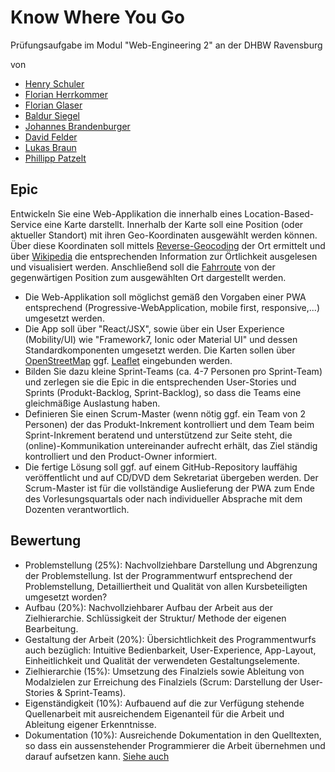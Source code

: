 # Know Where You Go

Prüfungsaufgabe im Modul "Web-Engineering 2" an der DHBW Ravensburg


von 
- [Henry Schuler](https://github.com/schuler-henry)
- [Florian Herrkommer](https://github.com/Floqueboque) 
- [Florian Glaser](https://github.com/Floskinner)
- [Baldur Siegel](https://github.com/baldur132)
- [Johannes Brandenburger](https://github.com/johannesbrandenburger)
- [David Felder](https://github.com/screetox)
- [Lukas Braun](https://github.com/lukasbraundev)
- [Phillipp Patzelt](https://github.com/PhillippPatzelt)

## Epic

Entwickeln Sie eine Web-Applikation die innerhalb eines Location-Based-Service eine Karte darstellt.
Innerhalb der Karte soll eine Position (oder aktueller Standort) mit ihren Geo-Koordinaten ausgewählt werden können. Über diese Koordinaten soll mittels [Reverse-Geocoding](https://nominatim.org/release-docs/develop/api/Overview/) der Ort ermittelt und über [Wikipedia](https://www.mediawiki.org/wiki/API:Tutorial) die entsprechenden Information zur Örtlichkeit ausgelesen und visualisiert werden.
Anschließend soll die [Fahrroute](https://www.liedman.net/leaflet-routing-machine) von der gegenwärtigen Position zum ausgewählten Ort dargestellt werden.

- Die Web-Applikation soll möglichst gemäß den Vorgaben einer PWA entsprechend (Progressive-WebApplication, mobile first, responsive,...) umgesetzt werden.
- Die App soll über "React/JSX", sowie über ein User Experience (Mobility/UI) wie "Framework7, Ionic oder Material UI" und dessen Standardkomponenten umgesetzt werden. Die Karten sollen über [OpenStreetMap](https://wiki.openstreetmap.org/wiki/DE:Hauptseite)
ggf. [Leaflet](https://leafletjs.com) eingebunden werden.
- Bilden Sie dazu kleine Sprint-Teams (ca. 4-7 Personen pro Sprint-Team) und zerlegen sie die Epic in die entsprechenden User-Stories und Sprints (Produkt-Backlog, Sprint-Backlog), so dass die Teams eine gleichmäßige Auslastung haben.
- Definieren Sie einen Scrum-Master (wenn nötig ggf. ein Team von 2 Personen) der das Produkt-Inkrement kontrolliert und dem Team beim Sprint-Inkrement beratend und unterstützend zur Seite steht, die (online)-Kommunikation untereinander aufrecht erhält, das Ziel ständig kontrolliert und den Product-Owner informiert.
- Die fertige Lösung soll ggf. auf einem GitHub-Repository lauffähig veröffentlicht und auf CD/DVD dem Sekretariat übergeben werden. Der Scrum-Master ist für die vollständige Auslieferung der PWA zum Ende des Vorlesungsquartals oder nach individueller Absprache mit dem Dozenten verantwortlich. 

## Bewertung

- Problemstellung (25%): Nachvollziehbare Darstellung und Abgrenzung der Problemstellung. Ist der Programmentwurf entsprechend der Problemstellung, Detailliertheit und Qualität von allen Kursbeteiligten umgesetzt worden?
- Aufbau (20%): Nachvollziehbarer Aufbau der Arbeit aus der Zielhierarchie. Schlüssigkeit der Struktur/ Methode der eigenen Bearbeitung.
- Gestaltung der Arbeit (20%): Übersichtlichkeit des Programmentwurfs auch
bezüglich: Intuitive Bedienbarkeit, User-Experience, App-Layout, Einheitlichkeit und Qualität der verwendeten Gestaltungselemente.
- Zielhierarchie (15%): Umsetzung des Finalziels sowie Ableitung von Modalzielen zur Erreichung des Finalziels (Scrum: Darstellung der User-Stories & Sprint-Teams).
- Eigenständigkeit (10%): Aufbauend auf die zur Verfügung stehende Quellenarbeit mit ausreichendem Eigenanteil für die Arbeit und Ableitung eigener Erkenntnisse.
- Dokumentation (10%): Ausreichende Dokumentation in den Quelltexten, so dass ein aussenstehender Programmierer die Arbeit übernehmen und darauf aufsetzen kann. [Siehe auch](https://t2informatik.de/blog/softwareentwicklung/dokumentation-im-code-pro-und-contra)